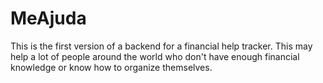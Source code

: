 # MeAjuda
This is the first version of a backend for a financial help tracker. This may help a lot of people around the world who don't have enough financial knowledge or know how to organize themselves.

